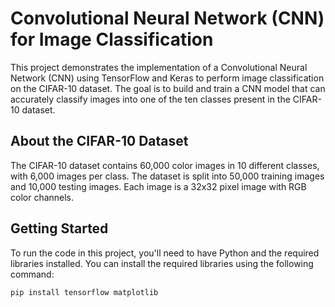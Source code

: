 # Convolutional Neural Network (CNN) for Image Classification

This project demonstrates the implementation of a Convolutional Neural Network (CNN) using TensorFlow and Keras to perform image classification on the CIFAR-10 dataset. The goal is to build and train a CNN model that can accurately classify images into one of the ten classes present in the CIFAR-10 dataset.

## About the CIFAR-10 Dataset

The CIFAR-10 dataset contains 60,000 color images in 10 different classes, with 6,000 images per class. The dataset is split into 50,000 training images and 10,000 testing images. Each image is a 32x32 pixel image with RGB color channels.

## Getting Started

To run the code in this project, you'll need to have Python and the required libraries installed. You can install the required libraries using the following command:

```bash
pip install tensorflow matplotlib
